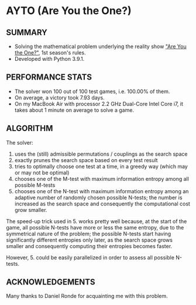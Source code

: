 # AYTO (Are You the One?)

SUMMARY
-------
- Solving the mathematical problem underlying the reality show ["Are You the One?"](https://en.wikipedia.org/wiki/Are_You_the_One%3F), 1st season's rules. 
- Developed with Python 3.9.1.

PERFORMANCE STATS
-----------------
- The solver won 100 out of 100 test games, i.e. 100.00% of them. 
- On average, a victory took 7.93 days.
- On my MacBook Air with processor 2.2 GHz Dual-Core Intel Core i7, it takes about 1 minute on average to solve a game.

ALGORITHM
---------
The solver:
1. uses the (still) admissible permutations / couplings as the search space
2. exactly prunes the search space based on every test result
3. tries to optimally choose one test at a time, in a greedy way (which may or may not be optimal)
4. chooses one of the M-test with maximum information entropy among all possible M-tests
5. chooses one of the N-test with maximum information entropy among an adaptive number of randomly chosen possible N-tests; the number is increased as the search space and consequently the computational cost grow smaller.

The speed-up trick used in 5. works pretty well because, at the start of the game, all possible N-tests have more or less the same entropy, due to the symmetrical nature of the problem; the possible N-tests start having significantly different entropies only later, as the search space grows smaller and consequently computing their entropies becomes faster.

However, 5. could be easily parallelized in order to assess all possible N-tests.

ACKNOWLEDGEMENTS
----------------
Many thanks to Daniel Ronde for acquainting me with this problem.

